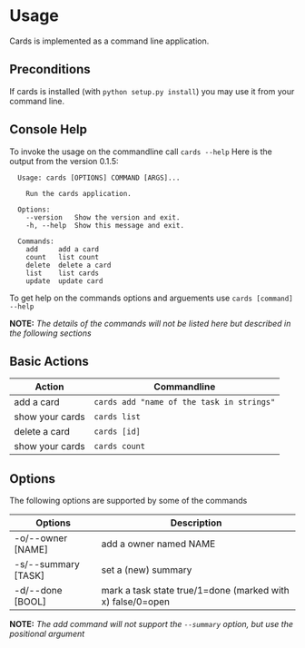 Usage
=====

Cards is implemented as a command line application.

Preconditions
-------------

If cards is installed (with `python setup.py install`) you may use it from your command line.

Console Help
-------------
To invoke the usage on the commandline call `cards --help` 
Here is the output from the version 0.1.5:

```
  Usage: cards [OPTIONS] COMMAND [ARGS]...

    Run the cards application.

  Options:
    --version   Show the version and exit.
    -h, --help  Show this message and exit.

  Commands:
    add     add a card
    count   list count
    delete  delete a card
    list    list cards
    update  update card
```

To get help on the commands options and arguements use `cards [command] --help`

**NOTE:** *The details of the commands will not be listed here but described in the following sections*

Basic Actions
-------------

| Action                | Commandline    |
|-----------------------|----------------|
| add a card            | `cards add "name of the task in strings"` |
| show your cards       | `cards list` |
| delete a card         | `cards [id]` |
| show your cards       | `cards count` |

Options 
---------

The following options are supported by some of the commands 

| Options                    | Description |
|----------------------------|-----------------------------|
| -o/--owner [NAME]         | add a owner named NAME    |
| -s/--summary [TASK]       | set a (new) summary       |
| -d/--done [BOOL]          | mark a task state true/1=done (marked with x) false/0=open |

**NOTE:** *The add command will not support the `--summary` option, but use the positional argument*
